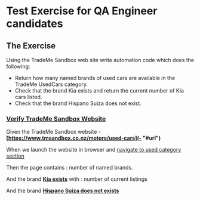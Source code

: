 # Test Exercise for QA Engineer candidates

## The Exercise
Using the TradeMe Sandbox web site write automation code which does the following:

- Return how many named brands of used cars are available in the TradeMe UsedCars category.
- Check that the brand Kia exists and return the current number of Kia cars listed.
- Check that the brand Hispano Suiza does not exist.


### [Verify TradeMe Sandbox Website](- "")

Given the TradeMe Sandbox website - __[https://www.tmsandbox.co.nz/motors/used-cars](- "#url")__

When we launch the website in browser and [navigate to used category section](- "launchBrowserAndNavigateToUsedCars(#url)")

Then the page contains : __[ ](- "c:echo=getTotalNumberOfNamedBrandAvailable()")__ number of named brands.

And the brand __[Kia exists](- "c:assert-true=verifyKiaBrandExists()")__ with :  __[ ](- "c:echo=getKiaCurrentListing()")__ number of current listings

And the brand __[Hispano Suiza does not exists](- "c:assert-true=verifyHispanoSuizaBrandDoesNotExists()")__